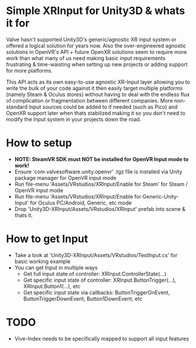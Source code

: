# Simple XRInput for Unity3D & whats it for
Valve hasn't supported Unity3D's generic/agnostic XR input system or offered a logical solution for years now. Also the over-engineered agnostic solutions in OpenVR's API + future OpenXR solutions seem to require more work than what many of us need making basic input requirements frustrating & time-waisting when setting up new projects or adding support for more platforms.

This API acts as its own easy-to-use agnostic XR-Input layer allowing you to write the bulk of your code against it then easily target multiple platforms (namely Steam & Oculus stores) without having to deal with the endless flux of complication or fragmentation between different companies. More non-standard Input sources could be added to if needed (such as Pico) and OpenXR support later when thats stabilized making it so you don't need to modify the Input system in your projects down the road.

# How to setup
* <b>NOTE: SteamVR SDK must NOT be installed for OpenVR Input mode to work!</b>
* Ensure 'com.valvesoftware.unity.openvr' .tgz file is installed via Unity package manager for OpenVR input mode
* Run file-menu 'Assets/VRstudios/XRInput/Enable for Steam' for Steam / OpenVR input mode
* Run file-menu 'Assets/VRstudios/XRInput/Enable for Generic-Unity-Input' for Oculus PC/Android, Generic, etc mode
* Drop 'Unity3D-XRInput/Assets/VRstudios/XRInput' prefab into scene & thats it.

# How to get Input
* Take a look at 'Unity3D-XRInput/Assets/VRstudios/TestInput.cs' for basic working example
* You can get Input in multiple ways
    * Get full input state of controller: XRInput.ControllerState(...)
    * Get specific input state of controller: XRInput.ButtonTrigger(...), XRInput.Button1(...), etc
    * Get specific input state via callbacks: ButtonTriggerOnEvent, ButtonTriggerDownEvent, Button1DownEvent, etc

# TODO
* Vive-Index needs to be specifically mapped to support all input features